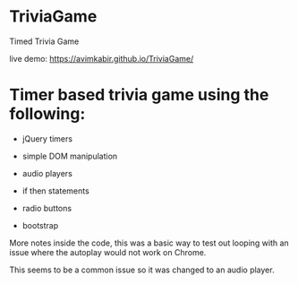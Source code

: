 # TriviaGame
Timed Trivia Game

live demo:  https://avimkabir.github.io/TriviaGame/


# Timer based trivia game using the following:

* jQuery timers

* simple DOM manipulation

* audio players

* if then statements

* radio buttons

* bootstrap

More notes inside the code, this was a basic way to test out looping with an issue where the autoplay would not work on Chrome. 

This seems to be a common issue so it was changed to an audio player.